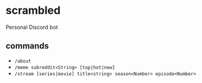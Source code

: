 # scrambled

Personal Discord bot

## commands

- `/about`
- `/meme subreddit<String> [top|hot|new]`
- `/stream [series|movie] title<string> season<Number> episode<Number>`
